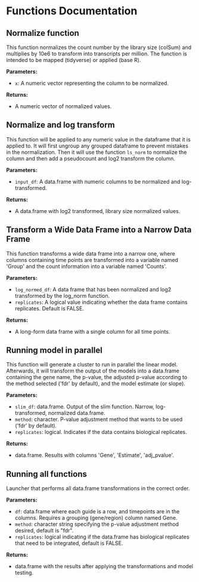 # Functions Documentation

## Normalize function

This function normalizes the count number by the library size (colSum) and multiplies by 10e6 to transform into transcripts per million. The function is intended to be mapped (tidyverse) or applied (base R).

**Parameters:**
- `x`: A numeric vector representing the column to be normalized.

**Returns:**
- A numeric vector of normalized values.

## Normalize and log transform

This function will be applied to any numeric value in the dataframe that it is applied to. It will first ungroup any grouped dataframe to prevent mistakes in the normalization. Then it will use the function `ls_norm` to normalize the column and then add a pseudocount and log2 transform the column.

**Parameters:**
- `input_df`: A data.frame with numeric columns to be normalized and log-transformed.

**Returns:**
- A data.frame with log2 transformed, library size normalized values.

## Transform a Wide Data Frame into a Narrow Data Frame

This function transforms a wide data frame into a narrow one, where columns containing time points are transformed into a variable named 'Group' and the count information into a variable named 'Counts'.

**Parameters:**
- `log_normed_df`: A data frame that has been normalized and log2 transformed by the log_norm function.
- `replicates`: A logical value indicating whether the data frame contains replicates. Default is FALSE.

**Returns:**
- A long-form data frame with a single column for all time points.

## Running model in parallel

This function will generate a cluster to run in parallel the linear model. Afterwards, it will transform the output of the models into a data.frame containing the gene name, the p-value, the adjusted p-value according to the method selected ('fdr' by default), and the model estimate (or slope).

**Parameters:**
- `slim_df`: data.frame. Output of the slim function. Narrow, log-transformed, normalized data.frame.
- `method`: character. P-value adjustment method that wants to be used ('fdr' by default).
- `replicates`: logical. Indicates if the data contains biological replicates.

**Returns:**
- data.frame. Results with columns 'Gene', 'Estimate', 'adj_pvalue'.

## Running all functions

Launcher that performs all data.frame transformations in the correct order.

**Parameters:**
- `df`: data.frame where each guide is a row, and timepoints are in the columns. Requires a grouping (gene/region) column named Gene.
- `method`: character string specifying the p-value adjustment method desired, default is "fdr".
- `replicates`: logical indicating if the data.frame has biological replicates that need to be integrated, default is FALSE.

**Returns:**
- data.frame with the results after applying the transformations and model testing.
